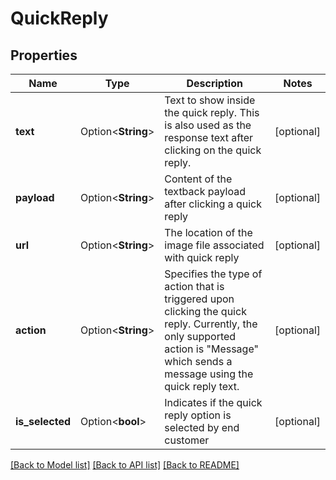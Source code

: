 # QuickReply

## Properties

Name | Type | Description | Notes
------------ | ------------- | ------------- | -------------
**text** | Option<**String**> | Text to show inside the quick reply. This is also used as the response text after clicking on the quick reply. | [optional]
**payload** | Option<**String**> | Content of the textback payload after clicking a quick reply | [optional]
**url** | Option<**String**> | The location of the image file associated with quick reply | [optional]
**action** | Option<**String**> | Specifies the type of action that is triggered upon clicking the quick reply. Currently, the only supported action is \"Message\" which sends a message using the quick reply text. | [optional]
**is_selected** | Option<**bool**> | Indicates if the quick reply option is selected by end customer | [optional]

[[Back to Model list]](../README.md#documentation-for-models) [[Back to API list]](../README.md#documentation-for-api-endpoints) [[Back to README]](../README.md)


